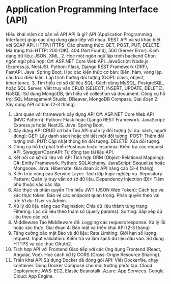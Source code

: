 # Application Programming Interface (API)

Hiểu khái niệm cơ bản về API
API là gì?
API (Application Programming Interface) giúp các ứng dụng giao tiếp với nhau.
REST API và sự khác biệt với SOAP API.
HTTP/HTTPS:
Các phương thức: GET, POST, PUT, DELETE.
Mã trạng thái HTTP: 200 (OK), 404 (Not Found), 500 (Server Error).
Định dạng dữ liệu: JSON, XML.
2. Học một ngôn ngữ lập trình backend
Chọn ngôn ngữ phù hợp:
C#: ASP.NET Core Web API.
JavaScript: Node.js (Express.js, NestJS).
Python: Flask, Django REST Framework (DRF), FastAPI.
Java: Spring Boot.
Học các kiến thức cơ bản:
Biến, hàm, vòng lặp, cấu trúc điều kiện.
Lập trình hướng đối tượng (OOP): class, object, inheritance.
3. Tìm hiểu cơ sở dữ liệu
SQL:
Cách dùng MySQL, PostgreSQL, hoặc SQL Server.
Viết truy vấn CRUD (SELECT, INSERT, UPDATE, DELETE).
NoSQL:
Sử dụng MongoDB, tìm hiểu về collection và document.
Công cụ hỗ trợ:
SQL Management Studio, DBeaver, MongoDB Compass.
Giai đoạn 2: Xây dựng API cơ bản (2-3 tháng)
1. Làm quen với framework xây dựng API
C#: ASP.NET Core Web API (MVC Pattern).
Python: Flask hoặc Django REST Framework.
JavaScript: Express.js hoặc NestJS.
Java: Spring Boot.
2. Xây dựng API CRUD cơ bản
Tạo API quản lý đối tượng (ví dụ: sách, người dùng):
GET: Lấy danh sách hoặc chi tiết một đối tượng.
POST: Thêm đối tượng mới.
PUT: Cập nhật thông tin đối tượng.
DELETE: Xóa đối tượng.
3. Công cụ hỗ trợ phát triển
Postman hoặc Insomnia: Kiểm tra các request API.
Swagger/OpenAPI: Tự động tạo tài liệu API.
4. Kết nối cơ sở dữ liệu với API
Tích hợp ORM (Object-Relational Mapping):
C#: Entity Framework.
Python: SQLAlchemy.
JavaScript: Sequelize hoặc Mongoose.
Java: Hibernate.
Giai đoạn 3: API nâng cao (3-4 tháng)
1. Kiến trúc nâng cao
Service Layer: Tách lớp logic nghiệp vụ.
Repository Pattern: Quản lý truy vấn cơ sở dữ liệu.
Dependency Injection (DI): Tiêm phụ thuộc vào các lớp.
2. Xác thực và phân quyền
Tìm hiểu JWT (JSON Web Token):
Cách tạo và xác thực token.
Bảo vệ các endpoint quan trọng.
Phân quyền theo vai trò:
Ví dụ: User vs Admin.
3. Xử lý dữ liệu nâng cao
Pagination: Chia dữ liệu thành từng trang.
Filtering: Lọc dữ liệu theo tham số (query params).
Sorting: Sắp xếp dữ liệu theo các cột.
4. Middleware
Tạo Middleware để:
Logging các request/response.
Xử lý lỗi hoặc xác thực.
Giai đoạn 4: Bảo mật và triển khai API (2-3 tháng)
1. Tăng cường bảo mật
Bảo vệ dữ liệu:
Rate Limiting: Giới hạn số lượng request.
Input validation: Kiểm tra và làm sạch dữ liệu đầu vào.
Sử dụng HTTPS và xác thực OAuth2.
2. Tích hợp API với Frontend
Giao tiếp với các ứng dụng Frontend (React, Angular, Vue).
Học cách xử lý CORS (Cross-Origin Resource Sharing).
3. Triển khai API
Sử dụng Docker để đóng gói API:
Viết Dockerfile, chạy container.
Dùng Docker Compose cho môi trường phức tạp.
Cloud Deployment:
AWS: EC2, Elastic Beanstalk.
Azure: App Services.
Google Cloud: App Engine.






